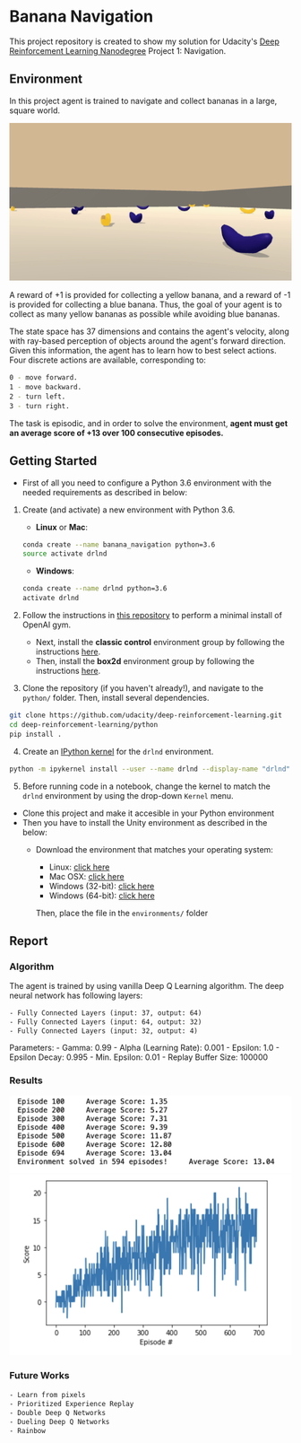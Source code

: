 # Banana Navigation
This project repository is created to show my solution for Udacity's [Deep Reinforcement Learning Nanodegree](https://www.udacity.com/course/deep-reinforcement-learning-nanodegree--nd893)
Project 1: Navigation.

## Environment
In this project agent is trained to navigate and collect bananas in a large, square world.

![CollectingBananas](images/collecting_bananas.gif)

A reward of +1 is provided for collecting a yellow banana, and a reward of -1 is provided for collecting a blue banana. Thus, the goal of your agent is to collect as many yellow bananas as possible while avoiding blue bananas.

The state space has 37 dimensions and contains the agent's velocity, along with ray-based perception of objects around the agent's forward direction. Given this information, the agent has to learn how to best select actions. 
Four discrete actions are available, corresponding to:

```bash
0 - move forward.
1 - move backward.
2 - turn left.
3 - turn right.
```

The task is episodic, and in order to solve the environment, **agent must get an average score of +13 over 100 consecutive episodes.**

## Getting Started
- First of all you need to configure a Python 3.6 environment with the needed requirements as described in below:
1. Create (and activate) a new environment with Python 3.6.

	- __Linux__ or __Mac__: 
	```bash
	conda create --name banana_navigation python=3.6
	source activate drlnd
	```
	- __Windows__: 
	```bash
	conda create --name drlnd python=3.6 
	activate drlnd
	```
	
2. Follow the instructions in [this repository](https://github.com/openai/gym) to perform a minimal install of OpenAI gym.  
	- Next, install the **classic control** environment group by following the instructions [here](https://github.com/openai/gym#classic-control).
	- Then, install the **box2d** environment group by following the instructions [here](https://github.com/openai/gym#box2d).
	
3. Clone the repository (if you haven't already!), and navigate to the `python/` folder.  Then, install several dependencies.
```bash
git clone https://github.com/udacity/deep-reinforcement-learning.git
cd deep-reinforcement-learning/python
pip install .
```

4. Create an [IPython kernel](http://ipython.readthedocs.io/en/stable/install/kernel_install.html) for the `drlnd` environment.  
```bash
python -m ipykernel install --user --name drlnd --display-name "drlnd"
```

5. Before running code in a notebook, change the kernel to match the `drlnd` environment by using the drop-down `Kernel` menu. 
- Clone this project and make it accesible in your Python environment
- Then you have to install the Unity environment as described in the below:
    - Download the environment that matches your operating system:
        - Linux: [click here](https://s3-us-west-1.amazonaws.com/udacity-drlnd/P1/Banana/Banana_Linux.zip)
        - Mac OSX: [click here](https://s3-us-west-1.amazonaws.com/udacity-drlnd/P1/Banana/Banana.app.zip)
        - Windows (32-bit): [click here](https://s3-us-west-1.amazonaws.com/udacity-drlnd/P1/Banana/Banana_Windows_x86.zip)
        - Windows (64-bit): [click here](https://s3-us-west-1.amazonaws.com/udacity-drlnd/P1/Banana/Banana_Windows_x86_64.zip)
        
       Then, place the file in the ```environments/``` folder
       
## Report
### Algorithm
The agent is trained by using vanilla Deep Q Learning algorithm. The deep neural network has following layers:

    - Fully Connected Layers (input: 37, output: 64)
    - Fully Connected Layers (input: 64, output: 32)
    - Fully Connected Layers (input: 32, output: 4)
    
 Parameters:
    - Gamma: 0.99
    - Alpha (Learning Rate): 0.001
    - Epsilon: 1.0
    - Epsilon Decay: 0.995
    - Min. Epsilon: 0.01
    - Replay Buffer Size: 100000
    
### Results
![episodes](images/episodes.png)
![plot](images/plot.png)

### Future Works
    - Learn from pixels
    - Prioritized Experience Replay
    - Double Deep Q Networks
    - Dueling Deep Q Networks
    - Rainbow
